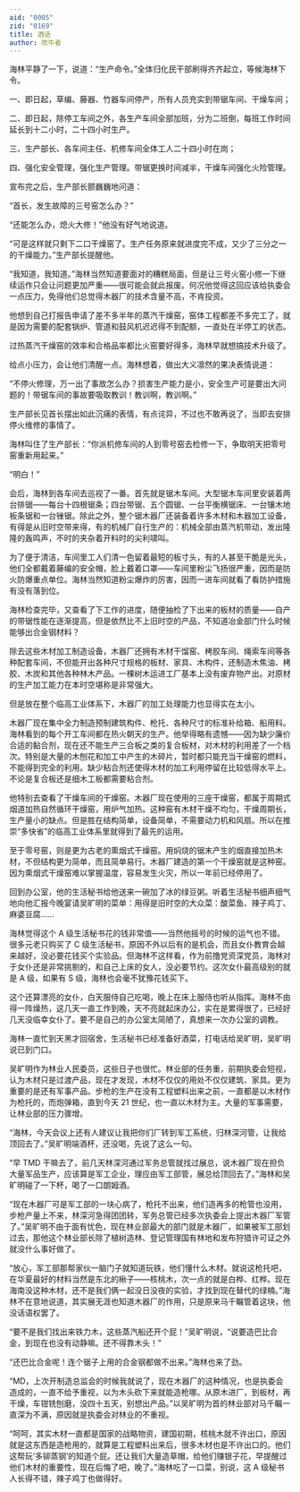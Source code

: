 ```yaml
---
aid: "0005"
zid: "0169"
title: 酒话
author: 吹牛者
---
```


海林平静了一下，说道：“生产命令。”全体归化民干部刷得齐齐起立，等候海林下令。

一、即日起，草编、藤器、竹器车间停产，所有人员充实到带锯车间、干燥车间；

二、即日起，除停工车间之外，各生产车间全部加班，分为二班倒，每班工作时间延长到十二小时，二十四小时生产。

三、生产部长、各车间主任、机修车间全体工人二十四小时在岗；

四、强化安全管理，强化生产管理。带锯更换时间减半，干燥车间强化火险管理。

宣布完之后，生产部长颤巍巍地问道：

“首长，发生故障的三号窑怎么办？”

“还能怎么办，熄火大修！”他没有好气地说道。

“可是这样就只剩下二口干燥窑了。生产任务原来就进度完不成，又少了三分之一的干燥能力。”生产部长提醒他。

“我知道，我知道。”海林当然知道要面对的糟糕局面，但是让三号火窑小修一下继续运作只会让问题更加严重——很可能会就此报废。何况他觉得这回应该给执委会一点压力，免得他们总觉得木器厂的技术含量不高，不肯投资。

他想到自己打报告申请了差不多半年的蒸汽干燥窑，窑体工程都差不多完工了，就是因为需要的配套锅炉、管道和鼓风机迟迟得不到配额，一直处在半停工的状态。

过热蒸汽干燥窑的效率和合格品率都比火窑要好得多，海林早就想搞技术升级了。

给点小压力，会让他们清醒一点。海林想着，做出大义凛然的果决表情说道：

“不停火修理，万一出了事故怎么办？损害生产能力是小，安全生产可是要出大问题的！带锯车间的事故要吸取教训！教训啊，教训啊。”

生产部长见首长摆出如此沉痛的表情，有点诧异，不过也不敢再说了，当即去安排停火维修的事情了。

海林叫住了生产部长：“你派机修车间的人到零号窑去检修一下，争取明天把零号窑重新用起来。”

“明白！”

会后，海林到各车间去巡视了一番。首先就是锯木车间。大型锯木车间里安装着两台排锯——每台十四根锯条；四台带锯、五个圆锯、一台平衡横锯床、一台镶木地板条锯和一台锉锯。除此之外，整个锯木器厂还装备着许多木材和木器加工设备，有得是从旧时空带来得，有的机械厂自行生产的：机械全部由蒸汽机带动，发出隆隆的轰鸣声，不时的夹杂着开料时的尖利啸叫。

为了便于清洁，车间里工人们清一色留着最短的板寸头，有的人甚至干脆是光头，他们全都戴着藤编的安全帽，脸上戴着口罩——车间里粉尘飞扬很严重，因而是防火防爆重点单位。海林当然知道粉尘爆炸的厉害，因而一进车间就看了看防护措施有没有落到位。

海林检查完毕，又查看了下工作的进度，随便抽检了下出来的板材的质量——自产的带锯性能在逐渐提高，但是依然比不上旧时空的产品，不知道冶金部门什么时候能够出合金钢材料？

除去这些木材加工制造设备，木器厂还拥有木材干馏窑、栲胶车间、绳索车间等各种配套车间，不但能开出各种尺寸规格的板材、家具、木构件，还制造木焦油、栲胶、木炭和其他各种林木产品。一棵树木运进工厂基本上没有废弃物产出。对原材的生产加工能力在本时空堪称是非常强大。

但是放在整个临高工业体系下，木器厂的加工处理能力也显得实在太小。

木器厂现在集中全力制造预制建筑构件、枪托、各种尺寸的标准补给箱、船用料。海林看到的每个开工车间都在热火朝天的生产。他举得略有遗憾——因为缺少廉价合适的黏合剂，现在还不能生产三合板之类的复合板材，对木材的利用差了一个档次。特别是大量的木刨花和加工中产生的木碎片，暂时都只能充当干燥窑的燃料，不能得到完全的利用。缺少粘合剂还使得木材的加工利用停留在比较低得水平上。不论是复合板还是细木工板都需要粘合剂。

他特别去查看了干燥车间的干燥窑。木器厂现在使用的三座干燥窑，都属于周期式烟道加热自然循环干燥窑，用炉气加热。这种窑有木材干燥不均匀，干燥周期长，生产量小的缺点。但是胜在结构简单，设备简单，不需要动力机和风扇。所以在推崇“多快省”的临高工业体系里就得到了最先的运用。

至于零号窑，则是更为古老的熏烟式干燥窑。用焖烧的锯末产生的烟直接加热木材，不但结构更为简单，而且简单易行。木器厂建造的第一个干燥窑就是这种窑。因为熏烟式干燥窑难以掌握温度，容易发生火灾，所以一年前已经停用了。

回到办公室，他的生活秘书给他送来一碗加了冰的绿豆粥。听着生活秘书细声细气地向他汇报今晚宴请吴旷明的菜单：用得是旧时空的大众菜：酸菜鱼、辣子鸡丁、麻婆豆腐……

海林觉得这个 A 级生活秘书花的钱非常值——当然他摇号的时候的运气也不错。很多元老只购买了 C 级生活秘书，原因不外以后有的是机会，而且女仆教育会越来越好，没必要花钱买个实验品。但海林不这样看，作为前撸党资深党员，海林对于女仆还是非常挑剔的，和自己上床的女人，没必要节约。这次女仆最高级别的就是 A 级，如果有 S 级，海林也会毫不犹豫花钱买下。

这个还算漂亮的女仆，白天服侍自己吃喝，晚上在床上服侍也听从指挥。海林不由得一阵燥热，这几天一直工作到晚，天不亮就起床办公，实在是累得很了，已经好几天没临幸女仆了。要不是自己的办公室太简陋了，真想来一次办公室的调教。

海林一直忙到天黑才回宿舍，生活秘书已经准备好酒菜，打电话给吴旷明，吴旷明说已到门口。

吴旷明作为林业人民委员，这些日子也很忙。林业部的任务重，前期执委会短视，认为木材只是过渡产品，现在才发现，木材不仅仅的用处不仅仅建筑、家具。更为重要的是还有军事产品。步枪的生产在没有工程塑料出来之前，一直都是以木材作为枪托的，而炮弹箱，直到今天 21 世纪，也一直以木材为主。大量的军事需要，让林业部的压力骤增。

“海林，今天会议上还有人建议让我把你们厂转到军工系统，归林深河管，让我给顶回去了。”吴旷明端酒杯，还没喝，先说了这么一句。

“早 TMD 干嘛去了，前几天林深河通过军务总管就找过展总，说木器厂现在担负大量军品生产，应该算是军工企业，理应由军工部管，展总给顶回去了。”海林和吴旷明碰了一下杯，喝了一口朗姆酒。

“现在木器厂可是军工部的一块心病了，枪托不出来，他们造再多的枪管也没用，步枪产量上不来，林深河急得团团转，军务总管已经多次执委会上提出木器厂军管了。”吴旷明不由于面有忧色，现在林业部最大的部门就是木器厂，如果被军工部划过去，那他这个林业部长除了植树造林、登记管理国有林地和发布狩猎许可证之外就没什么事好做了。

“放心，军工部那帮家伙一脑门子就知道玩铁，他们懂什么木材。就说这枪托吧，在华夏最好的材料当然是东北的楸子——核桃木，次一点的就是白桦、红桦。现在海南没这种木材，还不是我们俩一起没日没夜的实验，才找到现在替代的绿楠。”海林不在意地说道，其实展无涯也知道木器厂的作用，只是原来马千瞩管着这块，他没话语权罢了。

“要不是我们找出来铁力木，这些蒸汽船还开个屁！”吴旷明说，“说要造巴比合金，到现在也没有动静嘛。还不得靠木头！”

“还巴比合金呢！连个锯子上用的合金钢都做不出来。”海林也来了劲。

“MD，上次开制造总监会的时候我就说了，现在木器厂的这种情况，也是执委会造成的，一直不给予重视，以为木头砍下来就能造枪哪。从原木进厂，到板材，再干燥，车钳铣刨磨，没四十五天，别想出产品。”以吴旷明为首的林业部对马千瞩一直深为不满，原因就是执委会对林业的不重视。

“呵呵，其实木材一直都是国家的战略物资，建国初期，核桃木就不许出口，原因就是这东西是造枪用的，就算是工程塑料出来后，很多木材也是不许出口的。他们这帮玩‘多铆蒸钢’的知道个屁。还让我们大量造草帽，给他们赚银子花，早提醒过他们木材的重要性，现在后悔了吧，晚了。”海林吃了一口菜，别说，这 A 级秘书人长得不错，辣子鸡丁也做得好。
